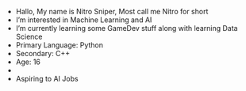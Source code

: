 - Hallo, My name is Nitro Sniper, Most call me Nitro for short
- I’m interested in Machine Learning and AI
- I’m currently learning some GameDev stuff along with learning Data Science
- Primary Language: Python
- Secondary: C++
- Age: 16
-
- Aspiring to AI Jobs
<!---
NitroSniper/NitroSniper is a ✨ special ✨ repository because its `README.md` (this file) appears on your GitHub profile.
You can click the Preview link to take a look at your changes.
--->
